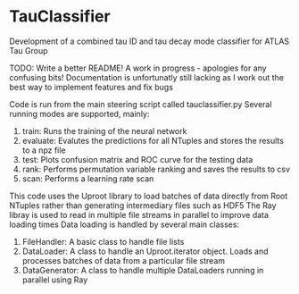 # TauClassifier
Development of a combined tau ID and tau decay mode classifier for ATLAS Tau Group

TODO: Write a better README!
A work in progress - apologies for any confusing bits!
Documentation is unfortunatly still lacking as I work out the best way to implement features 
and fix bugs

Code is run from the main steering script called tauclassifier.py
Several running modes are supported, mainly:
1. train: Runs the training of the neural network
2. evaluate: Evalutes the predictions for all NTuples and stores the results to a npz file
3. test: Plots confusion matrix and ROC curve for the testing data
4. rank: Performs permutation variable ranking and saves the results to csv
5. scan: Performs a learning rate scan

This code uses the Uproot library to load batches of data directly from Root NTuples rather than generating intermediary files such as HDF5
The Ray libray is used to read in multiple file streams in parallel to improve data loading times
Data loading is handled by several main classes:
1. FileHandler: A basic class to handle file lists
2. DataLoader: A class to handle an Uproot.iterator object. Loads and processes batches of data from a particular file stream
3. DataGenerator: A class to handle multiple DataLoaders running in parallel using Ray
